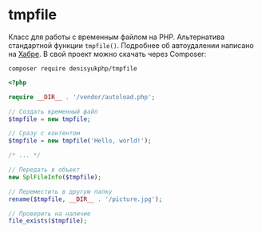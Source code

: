 # tmpfile
Класс для работы с временным файлом на PHP. Альтернатива стандартной функции `tmpfile()`. Подробнее об автоудалении написано на [Хабре](https://habrahabr.ru/post/320078/). В свой проект можно скачать через Composer:

```
composer require denisyukphp/tmpfile
```

```php
<?php

require __DIR__ . '/vendor/autoload.php';

// Создать временный файл
$tmpfile = new tmpfile;

// Сразу с контентом
$tmpfile = new tmpfile('Hello, world!');

/* ... */

// Передать в объект
new SplFileInfo($tmpfile);

// Переместить в другую папку
rename($tmpfile, __DIR__ . '/picture.jpg');

// Проверить на наличие
file_exists($tmpfile);
```
